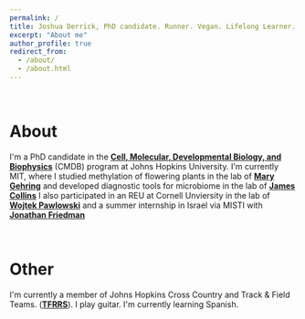```yaml
---
permalink: /
title: Joshua Derrick, PhD candidate. Runner. Vegan. Lifelong Learner.
excerpt: "About me"
author_profile: true
redirect_from:
  - /about/
  - /about.html
---
```


<br />

# About

I'm a PhD candidate in the **[Cell, Molecular, Developmental Biology, and Biophysics](https://cmdb.jhu.edu/)** (CMDB) program at Johns Hopkins University. I'm currently 
MIT, where I studied methylation of flowering plants in the lab of **[Mary Gehring](http://gehringlab.wi.mit.edu)** and developed diagnostic tools for microbiome in the lab of **[James Collins](https://www.collinslab.mit.edu)** I also participated in an REU at Cornell Unviersity in the lab of **[Wojtek Pawlowski](http://pawlowski.cit.cornell.edu)** and a summer internship in Israel via MISTI with **[Jonathan Friedman](https://www.friedmanlab.net)**  

<br />

# Other 

I'm currently a member of Johns Hopkins Cross Country and Track & Field Teams. (**[TFRRS](https://www.tfrrs.org/athletes/6082124/Johns_Hopkins/Josh_Derrick.html)**). I play guitar. I'm currently learning Spanish. 